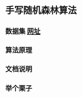 # 手写随机森林算法
## 数据集 [网址](https://archive.ics.uci.edu/ml/datasets/Optical+Recognition+of+Handwritten+Digits)
## 算法原理
## 文档说明
## 举个栗子
